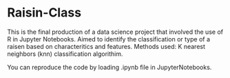 # Raisin-Class

This is the final production of a data science project that involved the use of R in Jupyter Notebooks. 
Aimed to identify the classification or type of a raisen based on characteritics and features. 
Methods used: K nearest neighbors (knn) classification algorithim. 

You can reproduce the code by loading .ipynb file in JupyterNotebooks.
